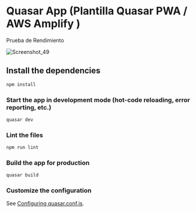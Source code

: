 # Quasar App (Plantilla Quasar PWA / AWS Amplify )

Prueba de Rendimiento

![Screenshot_49](https://user-images.githubusercontent.com/27373195/77269444-43a8be00-6c7f-11ea-9513-c393b2ff7351.png)


## Install the dependencies
```bash
npm install
```

### Start the app in development mode (hot-code reloading, error reporting, etc.)
```bash
quasar dev
```

### Lint the files
```bash
npm run lint
```

### Build the app for production
```bash
quasar build
```

### Customize the configuration
See [Configuring quasar.conf.js](https://quasar.dev/quasar-cli/quasar-conf-js).
